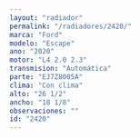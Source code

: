 ```yaml
---
layout: "radiador"
permalink: "/radiadores/2420/"
marca: "Ford"
modelo: "Escape"
ano: "2020"
motor: "L4 2.0 2.3"
transmision: "Automática"
parte: "EJ7Z8005A"
clima: "Con clima"
alto: "26 1/2"
ancho: "18 1/8"
observaciones: ""
id: "2420"
---
```


